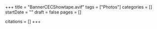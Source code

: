 +++
title = "BannerCECShowtape.avif"
tags = ["Photos"]
categories = []
startDate = ""
draft = false
pages = []

citations = []
+++
